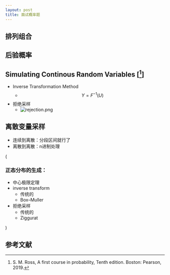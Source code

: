 ```yaml
---
layout: post
title: 面试概率题
---
```


## 排列组合

## 后验概率

## Simulating Continous Random Variables [[^1]]
* Inverse Transformation Method
  * $$Y=F^{-1}(U)$$
* 拒绝采样
  * ![rejection.png]({{site.baseurl}}/images/interview_probability/simulating_continous.png)

## 离散变量采样
* 连续到离散：分段区间就行了
* 离散到离散：n进制处理

(
 ### 正态分布的生成：
  * 中心极限定理
  * inverse transform
    * 传统的
    * Box–Muller
  * 拒绝采样
    * 传统的
    * Ziggurat 
  

)

## 参考文献

[^1]: S. M. Ross, A first course in probability, Tenth edition. Boston: Pearson, 2019.
